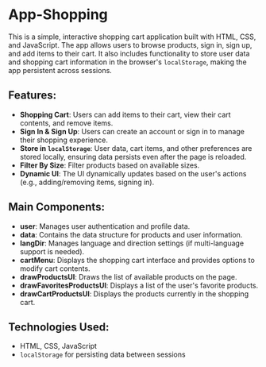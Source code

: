 # App-Shopping
This is a simple, interactive shopping cart application built with HTML, CSS, and JavaScript. The app allows users to browse products, sign in, sign up, and add items to their cart. It also includes functionality to store user data and shopping cart information in the browser's `localStorage`, making the app persistent across sessions.

## Features:

- **Shopping Cart**: Users can add items to their cart, view their cart contents, and remove items.
- **Sign In & Sign Up**: Users can create an account or sign in to manage their shopping experience.
- **Store in `localStorage`**: User data, cart items, and other preferences are stored locally, ensuring data persists even after the page is reloaded.
- **Filter By Size**: Filter products based on available sizes.
- **Dynamic UI**: The UI dynamically updates based on the user's actions (e.g., adding/removing items, signing in).
  
## Main Components:

- **user**: Manages user authentication and profile data.
- **data**: Contains the data structure for products and user information.
- **langDir**: Manages language and direction settings (if multi-language support is needed).
- **cartMenu**: Displays the shopping cart interface and provides options to modify cart contents.
- **drawProductsUI**: Draws the list of available products on the page.
- **drawFavoritesProductsUI**: Displays a list of the user's favorite products.
- **drawCartProductsUI**: Displays the products currently in the shopping cart.

## Technologies Used:
- HTML, CSS, JavaScript
- `localStorage` for persisting data between sessions

